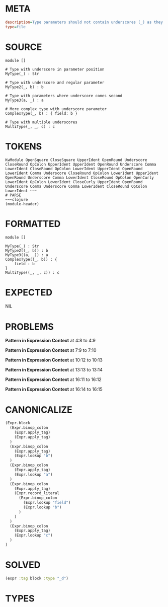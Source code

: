 # META
~~~ini
description=Type parameters should not contain underscores (_) as they represent 'I don't care' types, which doesn't make sense when declaring a type.
type=file
~~~
# SOURCE
~~~roc
module []

# Type with underscore in parameter position
MyType(_) : Str

# Type with underscore and regular parameter
MyType2(_, b) : b

# Type with parameters where underscore comes second
MyType3(a, _) : a

# More complex type with underscore parameter
ComplexType(_, b) : { field: b }

# Type with multiple underscores
MultiType(_, _, c) : c
~~~
# TOKENS
~~~text
KwModule OpenSquare CloseSquare UpperIdent OpenRound Underscore CloseRound OpColon UpperIdent UpperIdent OpenRound Underscore Comma LowerIdent CloseRound OpColon LowerIdent UpperIdent OpenRound LowerIdent Comma Underscore CloseRound OpColon LowerIdent UpperIdent OpenRound Underscore Comma LowerIdent CloseRound OpColon OpenCurly LowerIdent OpColon LowerIdent CloseCurly UpperIdent OpenRound Underscore Comma Underscore Comma LowerIdent CloseRound OpColon LowerIdent ~~~
# PARSE
~~~clojure
(module-header)
~~~
# FORMATTED
~~~roc
module []

MyType(_) : Str
MyType2((_, b)) : b
MyType3((a, _)) : a
ComplexType((_, b)) : {
	field : b
}
MultiType((_, _, c)) : c
~~~
# EXPECTED
NIL
# PROBLEMS
**Pattern in Expression Context**
at 4:8 to 4:9

**Pattern in Expression Context**
at 7:9 to 7:10

**Pattern in Expression Context**
at 10:12 to 10:13

**Pattern in Expression Context**
at 13:13 to 13:14

**Pattern in Expression Context**
at 16:11 to 16:12

**Pattern in Expression Context**
at 16:14 to 16:15

# CANONICALIZE
~~~clojure
(Expr.block
  (Expr.binop_colon
    (Expr.apply_tag)
    (Expr.apply_tag)
  )
  (Expr.binop_colon
    (Expr.apply_tag)
    (Expr.lookup "b")
  )
  (Expr.binop_colon
    (Expr.apply_tag)
    (Expr.lookup "a")
  )
  (Expr.binop_colon
    (Expr.apply_tag)
    (Expr.record_literal
      (Expr.binop_colon
        (Expr.lookup "field")
        (Expr.lookup "b")
      )
    )
  )
  (Expr.binop_colon
    (Expr.apply_tag)
    (Expr.lookup "c")
  )
)
~~~
# SOLVED
~~~clojure
(expr :tag block :type "_d")
~~~
# TYPES
~~~roc
~~~
